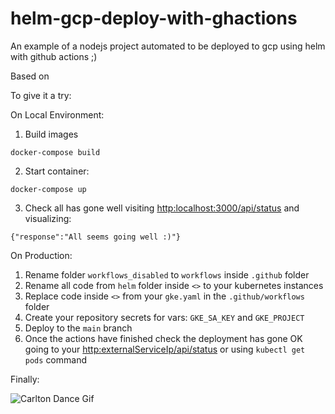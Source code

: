 # helm-gcp-deploy-with-ghactions

An example of a nodejs project automated to be deployed to gcp using helm with github actions ;)

Based on 

To give it a try:

On Local Environment:

1. Build images

 ```
 docker-compose build
 ```

2. Start container:
 ```
 docker-compose up
 ```

3. Check all has gone well visiting [http:localhost:3000/api/status](http:localhost:3000/api/status) and visualizing:
```
{"response":"All seems going well :)"}
```


On Production: 

1. Rename folder ```workflows_disabled``` to ```workflows``` inside ```.github``` folder
2. Rename all code from ```helm``` folder inside ```<>``` to your kubernetes instances
3. Replace code inside ```<>``` from your ```gke.yaml``` in the ```.github/workflows``` folder
4. Create your repository secrets for vars: ```GKE_SA_KEY``` and ```GKE_PROJECT```
4. Deploy to the ```main``` branch
5. Once the actions have finished check the deployment has gone OK going to your [http:externalServiceIp/api/status](http:externalServiceIp/api/status) or using ```kubectl get pods``` command


Finally: 

![Carlton Dance Gif](https://c.tenor.com/5aSwUta1sd4AAAAC/the-fresh-prince-of-bel-air-will-smith.gif)
